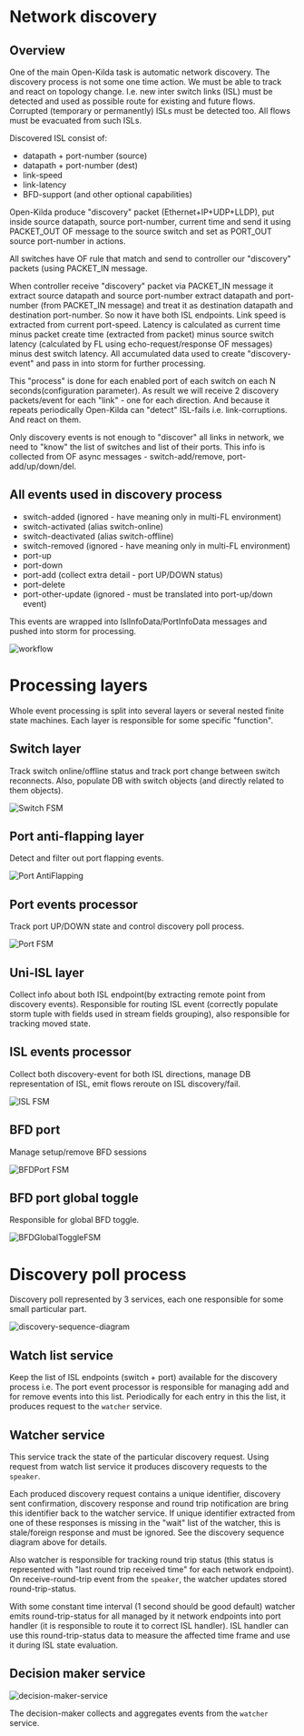 # Network discovery

## Overview
One of the main Open-Kilda task is automatic network discovery. The discovery 
process is not some one time action. We must be able to track and react on
topology change. I.e. new inter switch links (ISL) must be detected and used 
as possible route for existing and future flows. Corrupted (temporary or
permanently) ISLs must be detected too. All flows must be evacuated from such
ISLs.

Discovered ISL consist of:
* datapath + port-number (source)
* datapath + port-number (dest)
* link-speed
* link-latency
* BFD-support (and other optional capabilities)

Open-Kilda produce "discovery" packet (Ethernet+IP+UDP+LLDP), put inside source
datapath, source port-number, current time and send it using PACKET_OUT OF
message to the source switch and set as PORT_OUT source port-number in actions.

All switches have OF rule that match and send to controller our "discovery"
packets (using PACKET_IN message.

When controller receive "discovery" packet via PACKET_IN message it extract
source datapath and source port-number extract datapath and port-number 
(from PACKET_IN message) and treat it as destination datapath and destination
port-number. So now it have both ISL endpoints. Link speed is extracted from
current port-speed. Latency is calculated as current time minus packet create
time (extracted from packet) minus source switch latency (calculated by FL
using echo-request/response OF messages) minus dest switch latency. All
accumulated data used to create "discovery-event" and pass in into storm for
further processing.

This "process" is done for each enabled port of each switch on each N 
seconds(configuration parameter). As result we will receive 2 discovery
packets/event for each "link" - one for each direction. And because it repeats
periodically Open-Kilda can "detect" ISL-fails i.e. link-corruptions. And react
on them.

Only discovery events is not enough to "discover" all links in network, we need
to "know" the list of switches and list of their ports. This info is collected
from OF async messages - switch-add/remove, port-add/up/down/del.

## All events used in discovery process
* switch-added (ignored - have meaning only in multi-FL environment)
* switch-activated (alias switch-online)
* switch-deactivated (alias switch-offline)
* switch-removed (ignored - have meaning only in multi-FL environment)
* port-up
* port-down
* port-add (collect extra detail - port UP/DOWN status)
* port-delete
* port-other-update (ignored - must be translated into port-up/down event)

This events are wrapped into IslInfoData/PortInfoData messages and pushed into
storm for processing.

![workflow](Isl-create.png)

# Processing layers

Whole event processing is split into several layers or several nested finite
state machines. Each layer is responsible for some specific "function".

## Switch layer
Track switch online/offline status and track port change between switch reconnects.
Also, populate DB with switch objects (and directly related to them objects).

![Switch FSM](switch-FSM.png)

## Port anti-flapping layer
Detect and filter out port flapping events.

![Port AntiFlapping](AF-FSM.png)

## Port events processor
Track port UP/DOWN state and control discovery poll process.
 
![Port FSM](port-FSM.png)

## Uni-ISL layer
Collect info about both ISL endpoint(by extracting remote point from discovery
events). Responsible for routing ISL event (correctly populate storm tuple with 
fields used in stream fields grouping), also responsible for tracking moved state.

## ISL events processor
Collect both discovery-event for both ISL directions, manage DB representation of
ISL, emit flows reroute on ISL discovery/fail.

![ISL FSM](ISL-FSM.png)

## BFD port
Manage setup/remove BFD sessions

![BFDPort FSM](bfd-port-FSM.png)

## BFD port global toggle
Responsible for global BFD toggle.

![BFDGlobalToggleFSM](bfd-global-toggle.png)


# Discovery poll process
Discovery poll represented by 3 services, each one responsible for some small
particular part.

![discovery-sequence-diagram](discovery-sequence.png)

## Watch list service
Keep the list of ISL endpoints (switch + port) available for the discovery
process i.e. The port event processor is responsible for managing add and for
remove events into this list. Periodically for each entry in this the list,
it produces request to the `watcher` service.

## Watcher service
This service track the state of the particular discovery request. Using request
from watch list service it produces discovery requests to the `speaker`.

Each produced discovery request contains a unique identifier, discovery sent
confirmation, discovery response and round trip notification are bring this
identifier back to the watcher service. If unique identifier extracted from one
of these responses is missing in the "wait" list of the watcher, this is
stale/foreign response and must be ignored. See the discovery sequence diagram
above for details.

Also watcher is responsible for tracking round trip status (this status is
represented with "last round trip received time" for each network endpoint). On
receive-round-trip event from the `speaker`, the watcher updates stored
round-trip-status.

With some constant time interval (1 second should be good default) watcher
emits round-trip-status for all managed by it network endpoints into port
handler (it is responsible to route it to correct ISL handler). ISL handler can
use this round-trip-status data to measure the affected time frame and use it
during ISL state evaluation. 

## Decision maker service
![decision-maker-service](DiscoveryDecisionMaker-FSM.png)

The decision-maker collects and aggregates events from the `watcher` service.
